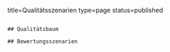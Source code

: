 title=Qualitätsszenarien
type=page
status=published
~~~~~~

## Qualitätsbaum

## Bewertungsszenarien
